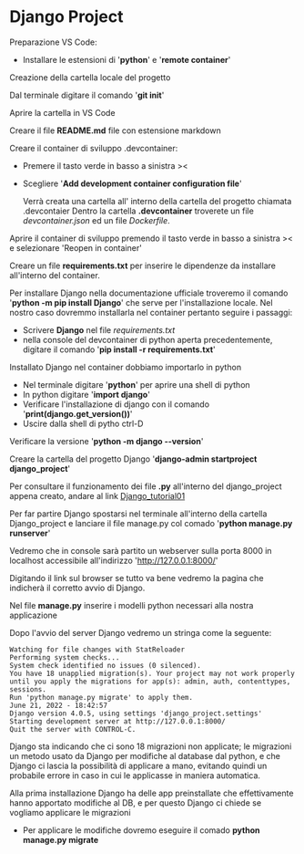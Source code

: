 Django Project
===
Preparazione VS Code:
* Installare le estensioni di '**python**' e '**remote container**'

Creazione della cartella locale del progetto

Dal terminale digitare il comando '**git init**'

Aprire la cartella in VS Code

Creare il file **README.md** file con estensione markdown

Creare il container di sviluppo .devcontainer:
* Premere il tasto verde in basso a sinistra ><
* Scegliere '**Add development container configuration file**'

    Verrà creata una cartella all' interno della cartella del progetto chiamata .devcontaier
    Dentro la cartella **.devcontainer** troverete un file *devcontainer.json* ed un file *Dockerfile*.

Aprire il container di sviluppo premendo il tasto verde in basso a sinistra >< e selezionare 'Reopen in container'

Creare un file **requirements.txt** per inserire le dipendenze da installare all'interno del container.

Per installare Django nella documentazione ufficiale troveremo il comando '**python -m pip install Django**' che serve per l'installazione locale.
Nel nostro caso dovremmo installarla nel container pertanto seguire i passaggi:
* Scrivere **Django** nel file *requirements.txt*
* nella console del devcontainer di python aperta precedentemente, digitare il comando '**pip install -r requirements.txt**'

Installato Django nel container dobbiamo importarlo in python
* Nel terminale digitare '**python**' per aprire una shell di python
* In python digitare '**import django**'
* Verificare l'installazione di django con il comando '**print(django.get_version())**'
* Uscire dalla shell di pytho ctrl-D

Verificare la versione '**python -m django --version**'

Creare la cartella del progetto Django '**django-admin startproject django_project**'

Per consultare il funzionamento dei file **.py** all'interno del django_project appena creato, andare al link [Django_tutorial01](https://docs.djangoproject.com/en/4.0/intro/tutorial01/)

Per far partire Django spostarsi nel terminale all'interno della cartella Django_project e lanciare il file manage.py col comado '**python manage.py runserver**'

Vedremo che in console sarà partito un webserver sulla porta 8000 in localhost accessibile all'indirizzo 'http://127.0.0.1:8000/'

Digitando il link sul browser se tutto va bene vedremo la pagina che indicherà il corretto avvio di Django.

Nel file **manage.py** inserire i modelli python necessari alla nostra applicazione

Dopo l'avvio del server Django vedremo un stringa come la seguente:
    
    Watching for file changes with StatReloader
    Performing system checks...
    System check identified no issues (0 silenced).
    You have 18 unapplied migration(s). Your project may not work properly until you apply the migrations for app(s): admin, auth, contenttypes, sessions.
    Run 'python manage.py migrate' to apply them.
    June 21, 2022 - 18:42:57
    Django version 4.0.5, using settings 'django_project.settings'
    Starting development server at http://127.0.0.1:8000/
    Quit the server with CONTROL-C.

Django sta indicando che ci sono 18 migrazioni non applicate; le migrazioni un metodo usato da Django per modifiche al database dal python, e che Django ci lascia la possibilità di applicare a mano, evitando quindi un probabile errore in caso in cui le applicasse in maniera automatica.

Alla prima installazione Django ha delle app preinstallate che effettivamente hanno apportato modifiche al DB, e per questo Django ci chiede se vogliamo applicare le migrazioni
* Per applicare le modifiche dovremo eseguire il comado **python manage.py migrate**